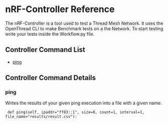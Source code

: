 # nRF-Controller Reference
The nRF-Controller is a tool used to test a Thread Mesh Network. It uses the OpenThread CLI to make Benchmark tests
on a the Network. To start testing write your tests inside the Workflow.py file.

## Controller Command List

* [ping](#ping)
 
## Controller Command Details

### ping
Writes the results of your given ping execution into a file with a given name.
 
 
     def ping(self, ipaddr="ff03::1", size=8, count=1, interval=1, file_name="results/result.csv"):
